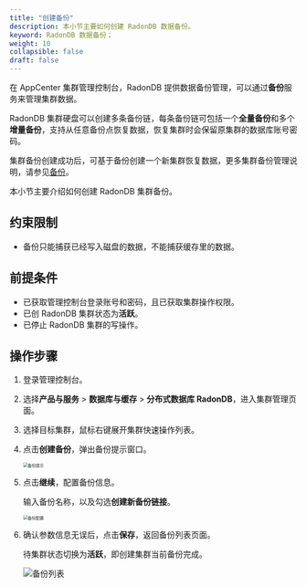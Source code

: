 ```yaml
---
title: "创建备份"
description: 本小节主要如何创建 RadonDB 数据备份。 
keyword: RadonDB 数据备份；
weight: 10
collapsible: false
draft: false
---
```




在 AppCenter 集群管理控制台，RadonDB 提供数据备份管理，可以通过**备份**服务来管理集群数据。

RadonDB 集群硬盘可以创建多条备份链，每条备份链可包括一个**全量备份**和多个**增量备份**，支持从任意备份点恢复数据，恢复集群时会保留原集群的数据库账号密码。

集群备份创建成功后，可基于备份创建一个新集群恢复数据，更多集群备份管理说明，请参见[备份](../../../../../storage/backup/)。

本小节主要介绍如何创建 RadonDB 集群备份。

## 约束限制

- 备份只能捕获已经写入磁盘的数据，不能捕获缓存里的数据。

## 前提条件

- 已获取管理控制台登录账号和密码，且已获取集群操作权限。
- 已创 RadonDB 集群状态为**活跃**。
- 已停止 RadonDB 集群的写操作。

## 操作步骤

1. 登录管理控制台。
2. 选择**产品与服务** > **数据库与缓存** > **分布式数据库 RadonDB**，进入集群管理页面。
3. 选择目标集群，鼠标右键展开集群快速操作列表。
4. 点击**创建备份**，弹出备份提示窗口。

   <img src="../../../_images/backup_notice.png" alt="备份提示" style="zoom:50%;" />

5. 点击**继续**，配置备份信息。

    输入备份名称，以及勾选**创建新备份链接**。

   <img src="../../../_images/backup_config.png" alt="备份配置" style="zoom:50%;" />

6. 确认参数信息无误后，点击**保存**，返回备份列表页面。

   待集群状态切换为**活跃**，即创建集群当前备份完成。

    <img src="../../../_images/backup_list.png" alt="备份列表" style="zoom:100%;" />
